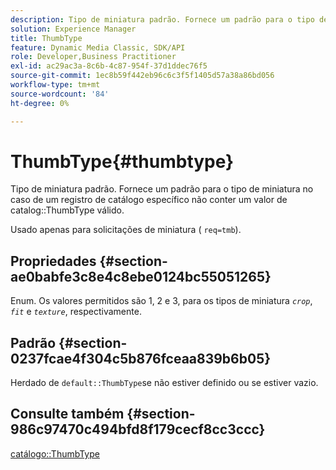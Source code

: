 ```yaml
---
description: Tipo de miniatura padrão. Fornece um padrão para o tipo de miniatura caso um registro de catálogo específico não contenha um valor ThumbType de catálogo válido.
solution: Experience Manager
title: ThumbType
feature: Dynamic Media Classic, SDK/API
role: Developer,Business Practitioner
exl-id: ac29ac3a-8c6b-4c87-954f-37d1ddec76f5
source-git-commit: 1ec8b59f442eb96c6c3f5f1405d57a38a86bd056
workflow-type: tm+mt
source-wordcount: '84'
ht-degree: 0%

---
```


# ThumbType{#thumbtype}

Tipo de miniatura padrão. Fornece um padrão para o tipo de miniatura no caso de um registro de catálogo específico não conter um valor de catalog::ThumbType válido.

Usado apenas para solicitações de miniatura ( `req=tmb`).

## Propriedades {#section-ae0babfe3c8e4c8ebe0124bc55051265}

Enum. Os valores permitidos são 1, 2 e 3, para os tipos de miniatura *`crop`*, *`fit`* e *`texture`*, respectivamente.

## Padrão {#section-0237fcae4f304c5b876fceaa839b6b05}

Herdado de `default::ThumbType`se não estiver definido ou se estiver vazio.

## Consulte também {#section-986c97470c494bfd8f179cecf8cc3ccc}

[catálogo::ThumbType](../../../../../is-api/image-catalog/image-serving-api-ref/c-image-catalog-reference/c-image-svg-data-reference/c-image-data-reference/r-thumbtype-cat.md#reference-41149ddffc8749cba2f8d9c8e2611e03)
